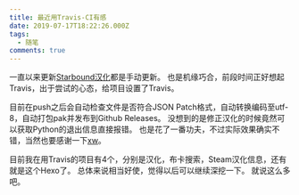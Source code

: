 ```yaml
---
title: 最近用Travis-CI有感
date: 2019-07-17T18:22:26.000Z
tags:
  - 随笔
comments: true
---
```

一直以来更新[Starbound汉化](https://github.com/sffxzzp/Starbound-Chinese)都是手动更新。
也是机缘巧合，前段时间正好想起Travis，出于尝试的心态，给项目设置了Travis。

目前在push之后会自动检查文件是否符合JSON Patch格式，自动转换编码至utf-8，自动打包pak并发布到Github Releases。
没想到的是修正汉化的时候竟然可以获取Python的退出信息直接报错。
也是花了一番功夫，不过实际效果确实不错，当然也要感谢一下[xw](https://github.com/xhebox)。

目前我在用Travis的项目有4个，分别是汉化，布卡搜索，Steam汉化信息，还有就是这个Hexo了。
总体来说相当好使，觉得以后可以继续深挖一下。
就说这么多吧。
